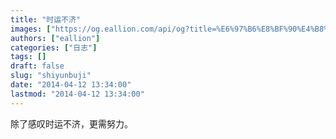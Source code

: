 ```yaml
---
title: "时运不济"
images: ["https://og.eallion.com/api/og?title=%E6%97%B6%E8%BF%90%E4%B8%8D%E6%B5%8E"]
authors: ["eallion"]
categories: ["日志"]
tags: []
draft: false
slug: "shiyunbuji"
date: "2014-04-12 13:34:00"
lastmod: "2014-04-12 13:34:00"
---
```


除了感叹时运不济，更需努力。

